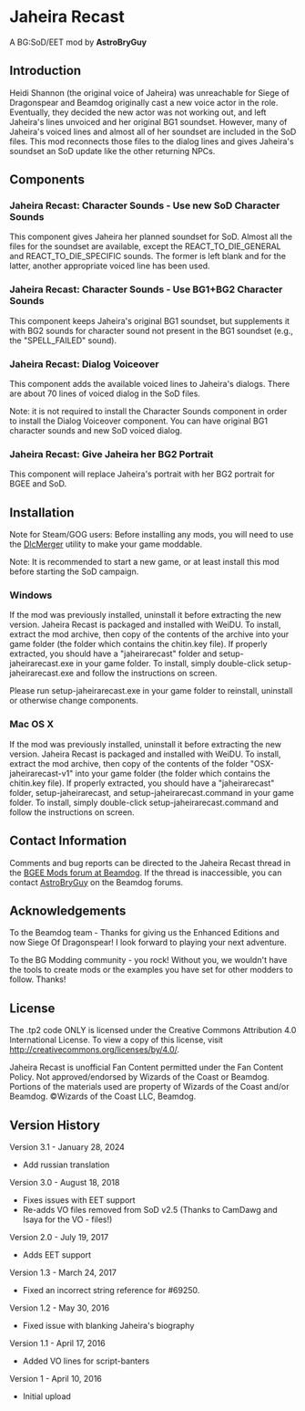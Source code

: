 # Jaheira Recast

A BG:SoD/EET mod by **AstroBryGuy**

## Introduction

Heidi Shannon (the original voice of Jaheira) was unreachable for Siege of Dragonspear and Beamdog originally cast a new voice actor in the role. Eventually, they decided the new actor was not working out, and left Jaheira's lines unvoiced and her original BG1 soundset. However, many of Jaheira's voiced lines and almost all of her soundset are included in the SoD files. This mod reconnects those files to the dialog lines and gives Jaheira's soundset an SoD update like the other returning NPCs.

## Components

### Jaheira Recast: Character Sounds - Use new SoD Character Sounds

This component gives Jaheira her planned soundset for SoD. Almost all the files for the soundset are available, except the REACT_TO_DIE_GENERAL and REACT_TO_DIE_SPECIFIC sounds. The former is left blank and for the latter, another appropriate voiced line has been used.

### Jaheira Recast: Character Sounds - Use BG1+BG2 Character Sounds

This component keeps Jaheira's original BG1 soundset, but supplements it with BG2 sounds for character sound not present in the BG1 soundset (e.g., the "SPELL_FAILED" sound).

### Jaheira Recast: Dialog Voiceover

This component adds the available voiced lines to Jaheira's dialogs. There are about 70 lines of voiced dialog in the SoD files.

Note: it is not required to install the Character Sounds component in order to install the Dialog Voiceover component. You can have original BG1 character sounds and new SoD voiced dialog.

### Jaheira Recast: Give Jaheira her BG2 Portrait

This component will replace Jaheira's portrait with her BG2 portrait for BGEE and SoD.

## Installation

Note for Steam/GOG users: Before installing any mods, you will need to use the [DlcMerger](https://github.com/Argent77/A7-DlcMerger) utility to make your game moddable.

Note: It is recommended to start a new game, or at least install this mod before starting the SoD campaign.

### Windows

If the mod was previously installed, uninstall it before extracting the new version. Jaheira Recast is packaged and installed with WeiDU. To install, extract the mod archive, then copy of the contents of the archive into your game folder (the folder which contains the chitin.key file). If properly extracted, you should have a "jaheirarecast" folder and setup-jaheirarecast.exe in your game folder. To install, simply double-click setup-jaheirarecast.exe and follow the instructions on screen.

Please run setup-jaheirarecast.exe in your game folder to reinstall, uninstall or otherwise change components.

### Mac OS X

If the mod was previously installed, uninstall it before extracting the new version. Jaheira Recast is packaged and installed with WeiDU. To install, extract the mod archive, then copy of the contents of the folder "OSX-jaheirarecast-v1" into your game folder (the folder which contains the chitin.key file). If properly extracted, you should have a "jaheirarecast" folder, setup-jaheirarecast, and setup-jaheirarecast.command in your game folder. To install, simply double-click setup-jaheirarecast.command and follow the instructions on screen.


## Contact Information

Comments and bug reports can be directed to the Jaheira Recast thread in the [BGEE Mods forum at Beamdog](https://forums.beamdog.com/discussion/52633/jaheira-recast-v3-0). If the thread is inaccessible, you can contact [AstroBryGuy](https://forums.beamdog.com/profile/AstroBryGuy) on the Beamdog forums.

## Acknowledgements

To the Beamdog team - Thanks for giving us the Enhanced Editions and now Siege Of Dragonspear! I look forward to playing your next adventure.

To the BG Modding community - you rock! Without you, we wouldn't have the tools to create mods or the examples you have set for other modders to follow. Thanks!

## License

The .tp2 code ONLY is licensed under the Creative Commons Attribution 4.0 International License. To view a copy of this license, visit http://creativecommons.org/licenses/by/4.0/.

Jaheira Recast is unofficial Fan Content permitted under the Fan Content Policy. Not approved/endorsed by Wizards of the Coast or Beamdog. Portions of the materials used are property of Wizards of the Coast and/or Beamdog. ©Wizards of the Coast LLC, Beamdog.


## Version History

Version 3.1 - January 28, 2024

- Add russian translation

Version 3.0 - August 18, 2018

- Fixes issues with EET support
- Re-adds VO files removed from SoD v2.5 (Thanks to CamDawg and Isaya for the VO - files!)

Version 2.0 - July 19, 2017

- Adds EET support

Version 1.3 - March 24, 2017

- Fixed an incorrect string reference for #69250.

Version 1.2 - May 30, 2016

- Fixed issue with blanking Jaheira's biography

Version 1.1 - April 17, 2016

- Added VO lines for script-banters

Version 1 - April 10, 2016

- Initial upload
